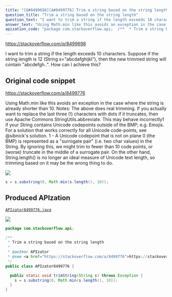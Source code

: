 ```yaml
---
title: "[Q#8499698][A#8499776] Trim a string based on the string length"
question_title: "Trim a string based on the string length"
question_text: "I want to trim a string if the length exceeds 10 characters. Suppose if the string length is 12 (String s=\"abcdafghijkl\"), then the new trimmed string will contain \"abcdefgh..\". How can I achieve this?"
answer_text: "Using Math.min like this avoids an exception in the case where the string is already shorter than 10. Notes: The above does real trimming.  If you actually want to replace the last three (!) characters with dots if it truncates, then use Apache Commons StringUtils.abbreviate. This may behave incorrectly1 if your String contains Unicode codepoints outside of the BMP; e.g. Emojis.  For a solution that works correctly for all Unicode code-points, see @sibnick's solution. 1 - A Unicode codepoint that is not on plane 0 (the BMP) is represented as a \"surrogate pair\" (i.e. two char values) in the String.  By ignoring this, we might trim to fewer than 10 code points, or (worse) truncate in the middle of a surrogate pair.  On the other hand, String.length() is no longer an ideal measure of Unicode text length, so trimming based on it may be the wrong thing to do."
apization_code: "package com.stackoverflow.api;  /**  * Trim a string based on the string length  *  * @author APIzator  * @see <a href=\"https://stackoverflow.com/a/8499776\">https://stackoverflow.com/a/8499776</a>  */ public class APIzator8499776 {    public static void trimString(String s) throws Exception {     s = s.substring(0, Math.min(s.length(), 10));   } }"
---
```


https://stackoverflow.com/q/8499698

I want to trim a string if the length exceeds 10 characters.
Suppose if the string length is 12 (String s=&quot;abcdafghijkl&quot;), then the new trimmed string will contain &quot;abcdefgh..&quot;.
How can I achieve this?



## Original code snippet

https://stackoverflow.com/a/8499776

Using Math.min like this avoids an exception in the case where the string is already shorter than 10.
Notes:
The above does real trimming.  If you actually want to replace the last three (!) characters with dots if it truncates, then use Apache Commons StringUtils.abbreviate.
This may behave incorrectly1 if your String contains Unicode codepoints outside of the BMP; e.g. Emojis.  For a solution that works correctly for all Unicode code-points, see @sibnick&#x27;s solution.
1 - A Unicode codepoint that is not on plane 0 (the BMP) is represented as a &quot;surrogate pair&quot; (i.e. two char values) in the String.  By ignoring this, we might trim to fewer than 10 code points, or (worse) truncate in the middle of a surrogate pair.  On the other hand, String.length() is no longer an ideal measure of Unicode text length, so trimming based on it may be the wrong thing to do.

<div class="code-logo"><img src="/stackoverflow.png" /></div>

```java
s = s.substring(0, Math.min(s.length(), 10));
```

## Produced APIzation

[`APIzator8499776.java`](https://github.com/pasqualesalza/apization/raw/main/data/search/APIzator8499776.java)

<div class="code-logo"><img src="/apizator.png" /></div>

```java
package com.stackoverflow.api;

/**
 * Trim a string based on the string length
 *
 * @author APIzator
 * @see <a href="https://stackoverflow.com/a/8499776">https://stackoverflow.com/a/8499776</a>
 */
public class APIzator8499776 {

  public static void trimString(String s) throws Exception {
    s = s.substring(0, Math.min(s.length(), 10));
  }
}

```